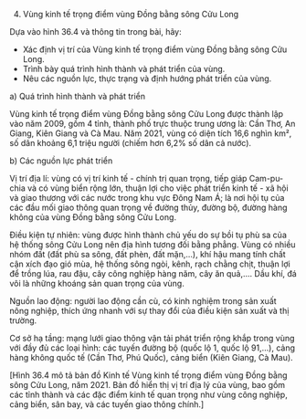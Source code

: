 4. Vùng kinh tế trọng điểm vùng Đồng bằng sông Cửu Long

Dựa vào hình 36.4 và thông tin trong bài, hãy:
- Xác định vị trí của Vùng kinh tế trọng điểm vùng Đồng bằng sông Cửu Long.
- Trình bày quá trình hình thành và phát triển của vùng.
- Nêu các nguồn lực, thực trạng và định hướng phát triển của vùng.

a) Quá trình hình thành và phát triển

Vùng kinh tế trọng điểm vùng Đồng bằng sông Cửu Long được thành lập vào năm 2009, gồm 4 tỉnh, thành phố trực thuộc trung ương là: Cần Thơ, An Giang, Kiên Giang và Cà Mau. Năm 2021, vùng có diện tích 16,6 nghìn km², số dân khoảng 6,1 triệu người (chiếm hơn 6,2% số dân cả nước).

b) Các nguồn lực phát triển

Vị trí địa lí: vùng có vị trí kinh tế - chính trị quan trọng, tiếp giáp Cam-pu-chia và có vùng biển rộng lớn, thuận lợi cho việc phát triển kinh tế - xã hội và giao thương với các nước trong khu vực Đông Nam Á; là nơi hội tụ của các đầu mối giao thông quan trọng về đường thủy, đường bộ, đường hàng không của vùng Đồng bằng sông Cửu Long.

Điều kiện tự nhiên: vùng được hình thành chủ yếu do sự bồi tụ phù sa của hệ thống sông Cửu Long nên địa hình tương đối bằng phẳng. Vùng có nhiều nhóm đất (đất phù sa sông, đất phèn, đất mặn,...), khí hậu mang tính chất cận xích đạo gió mùa, hệ thống sông ngòi, kênh, rạch chằng chịt, thuận lợi để trồng lúa, rau đậu, cây công nghiệp hàng năm, cây ăn quả,.... Dầu khí, đá vôi là những khoáng sản quan trọng của vùng.

Nguồn lao động: người lao động cần cù, có kinh nghiệm trong sản xuất nông nghiệp, thích ứng nhanh với sự thay đổi của điều kiện sản xuất và thị trường.

Cơ sở hạ tầng: mạng lưới giao thông vận tải phát triển rộng khắp trong vùng với đầy đủ các loại hình: các tuyến đường bộ (quốc lộ 1, quốc lộ 91,...), cảng hàng không quốc tế (Cần Thơ, Phú Quốc), cảng biển (Kiên Giang, Cà Mau).

[Hình 36.4 mô tả bản đồ Kinh tế Vùng kinh tế trọng điểm vùng Đồng bằng sông Cửu Long, năm 2021. Bản đồ hiển thị vị trí địa lý của vùng, bao gồm các tỉnh thành và các đặc điểm kinh tế quan trọng như vùng công nghiệp, cảng biển, sân bay, và các tuyến giao thông chính.]